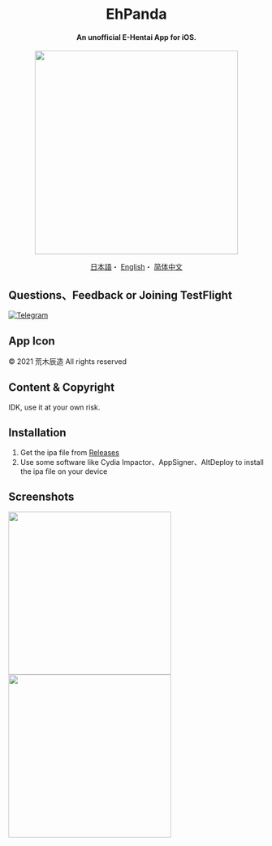 <h1 align="center">EhPanda</h1>

<h4 align="center">An unofficial E-Hentai App for iOS.</h4>

<p align="center">
<img src="https://user-images.githubusercontent.com/31207151/105609404-0acbff00-5de4-11eb-9e88-f3c6e0ba9d44.png" width="400"></img>
</p>

<p align="center">
  <a href="/README.md">日本語</a>・
  <a href="/README.en.md">English</a>・
  <a href="/README.chs.md">简体中文</a>
</p>

## Questions、Feedback or Joining TestFlight
[![Telegram](https://img.shields.io/badge/chat-Telegram-blue.svg)](https://t.me/ehpanda)

## App Icon
© 2021 荒木辰造 All rights reserved

## Content & Copyright
IDK, use it at your own risk.

## Installation
1. Get the ipa file from [Releases](https://github.com/arakitatsuzou/EhPanda/releases)
2. Use some software like Cydia Impactor、AppSigner、AltDeploy to install the ipa file on your device

## Screenshots
<img src="https://user-images.githubusercontent.com/31207151/103514043-cc0eed00-4ea6-11eb-9f17-7e949fa649e4.jpeg" width="320"><img src="https://user-images.githubusercontent.com/31207151/103514047-cdd8b080-4ea6-11eb-932b-94c0242bddfe.jpeg" width="320">
